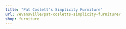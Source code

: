 ```yaml
---
title: "Pat Coslett's Simplicity Furniture"
url: /evansville/pat-cosletts-simplicity-furniture/
shop: furniture
---
```

